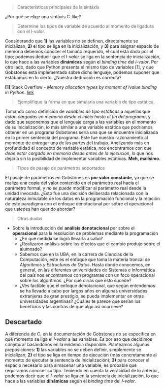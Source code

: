 > Características principales de la sintáxis

¿Por qué se elige una sintáxis C-like?

> Determine los tipos de variable de acuerdo al momento de ligadura con el l-valor.

Considerando que **1)** las variables no se definen, directamente se inicializan, **2)** el tipo se liga en la inicialización, y **3)** para asignar espacio de memoria debemos conocer el tamaño requerido, el cual está dado por el tipo; podemos deducir que el *l-valor* se liga en la sentencia de inicialización, lo que hace a las variables **dinámicas** según el *binding time* del *l-valor*. Por otro lado, dado que Python presenta el mismo tipo de variables [1], y que Gobstones está implementado sobre dicho lenguaje, podemos suponer que estábamos en lo cierto. ¿Nuestra deducción es correcta?

**[1]** Stack Overflow - *Memory allocation types by moment of lvalue binding in Python*. [link](http://stackoverflow.com/questions/29733309/memory-allocation-types-by-moment-of-lvalue-binding-in-python)

> Ejemplifique la forma en que simularía una variable de tipo estática.

Tomando como definición de *variables de tipo estáticas* a aquellas que *están cargadas en memoria desde el inicio hasta el fin del programa*, y dado que suponemos que el lenguaje carga a las variables en el momento de su inicialización, lo más similar a una variable estática que podríamos obtener en un programa Gobstones sería una que se encuentre inicializada en la primer sentencia del programa. Este fue nuestro razonamiento al momento de entregar una de las partes del trabajo. Analizando más en profundidad el concepto de variable estática, nos encontramos con que *debe estar cargada en memoria desde antes de la ejecución*, lo que nos dejaría sin la posibilidad de implementar variables estáticas. **Meh, malísimo**.

> Tipos de pasaje de parámetros soportados

El pasaje de parámetros en Gobstones es **por valor constante**, ya que se realiza una copia del valor contenido en el parámetro real hacia el parámetro formal, y *no se puede* modificar al parámetro real desde la unidad invocada. ¿Esto fue una decisión deliberada relacionada con la naturaleza inmutable de los datos en la programación funcional  y la relación de este paradigma con el enfoque denotacional por sobre el operacional que ustedes han querido abordar?

> Otras dudas

* Sobre la introducción del **análisis denotacional** por sobre el **operacional** para la resolución de problemas mediante la programación
	* ¿En qué medida se logró llevarla a cabo?
	* ¿Realizaron análisis sobre los efectos que el cambio produjo sobre el alumnado?
	* Sabemos que en la UBA, en la carrera de Ciencias de la Computación, este es el enfoque que toma la materia troncal de *Algoritmos y Estructuras de Datos*. Hasta donde conocemos, en general, en las diferentes universidades de Sistemas e Informática del país nos encontramos con programas con un foco operacional sobre los algoritmos. ¿Por qué dirías que esto sucede?
	* ¿Ves factible que el enfoque denotacional, que según entendemos se ha llevado a cabo por largos años en algunas universidades extranjeras de gran prestigio, se pueda implementar en otras universidades argentinas? ¿Cuáles te parece que serían los beneficios y las contras de que algo así ocurriese?

## Descartado

A diferencia de C, en la documentación de Gobstones no se especifica en qué momento se liga el *l-valor* a las variables. Es por eso que decidimos conjeturar basándonos en la evidencia disponible. Planteamos algunas preposiciones: **1)** las variables no se deben definir, simplemente se inicializan; **2)** el tipo se liga en tiempo de ejecución (más concretamente al momento de ejecutar la sentencia de inicialización); **3)** para conocer el espacio necesario para almacenar una variable, es probable que requiramos conocer su tipo. Teniendo en cuenta la veracidad de lo anterior, podemos decir que el *l-valor* se liga en la sentencia de inicialización, lo que hace a las variables **dinámicas** según el *binding time* del *l-valor*.
